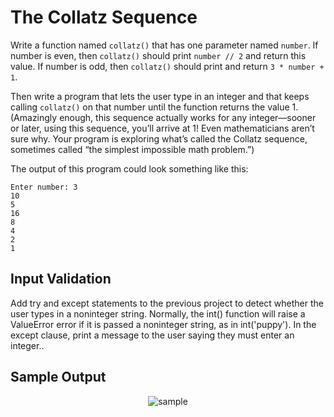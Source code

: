 # The Collatz Sequence

Write a function named `collatz()` that has one parameter named `number`. If number is even, then `collatz()` should print `number // 2` and return this value. If number is odd, then `collatz()` should print and return `3 * number + 1`.

Then write a program that lets the user type in an integer and that keeps calling `collatz()` on that number until the function returns the value 1. (Amazingly enough, this sequence actually works for any integer—sooner or later, using this sequence, you’ll arrive at 1! Even mathematicians aren’t sure why. Your program is exploring what’s called the Collatz sequence, sometimes called “the simplest impossible math problem.”)



The output of this program could look something like this:

```
Enter number: 3
10
5
16
8
4
2
1
```

## Input Validation
Add try and except statements to the previous project to detect whether the user types in a noninteger string. Normally, the int() function will raise a ValueError error if it is passed a noninteger string, as in int('puppy'). In the except clause, print a message to the user saying they must enter an integer..

## Sample Output
<p align=center>
  <img src=./sample_output.png alt=sample console output>
</p>

